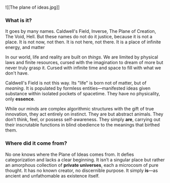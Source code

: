 ![[The plane of ideas.jpg]]
### What is it?
It goes by many names. Caldwell's Field, Inverse, The Plane of Creation, The Void, Hell. But these names do not do it justice, because it is not a place. It is not now, not then. It is not here, not there. It is a place of infinite energy, and matter

In our world, life and reality are built on _things_. We are limited by physical laws and finite resources, cursed with the imagination to dream of more but never truly grasp it. Cursed with infinite time and space to fill with what we don't have. 

Caldwell's Field is not this way. Its "life" is born not of matter, but of _meaning_. It is populated by formless entities—manifested ideas given substance within isolated pockets of spacetime. They have no physicality, only **essence**. 

While our minds are complex algorithmic structures with the gift of true innovation, they act entirely on instinct. They are but abstract animals. They don’t think, feel, or possess self-awareness. They simply **are**, carrying out their inscrutable functions in blind obedience to the meanings that birthed them.
### Where did it come from?
No one knows where the Plane of Ideas comes from. It defies categorization and lacks a clear beginning. It isn’t a singular place but rather an amorphous collection of **private universes**, each a microcosm of pure thought. It has no known creator, no discernible purpose. It simply **is**—as ancient and unfathomable as existence itself.